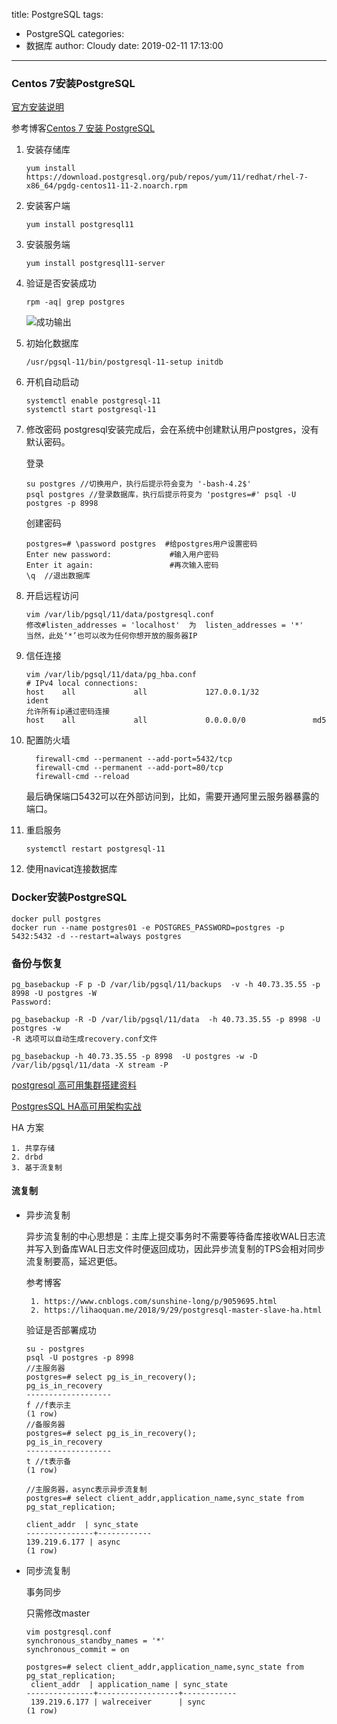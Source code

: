 title: PostgreSQL
tags:
  - PostgreSQL
categories:
  - 数据库
author: Cloudy
date: 2019-02-11 17:13:00

---

###  Centos 7安装PostgreSQL

[官方安装说明](https://www.postgresql.org/download/linux/redhat/) 

参考博客[Centos 7 安装 PostgreSQL](https://www.cnblogs.com/stulzq/p/7766409.html)

<!--more-->

1. 安装存储库

   ```shell
   yum install https://download.postgresql.org/pub/repos/yum/11/redhat/rhel-7-x86_64/pgdg-centos11-11-2.noarch.rpm
   ```

2. 安装客户端

   ```shell
   yum install postgresql11
   ```

3. 安装服务端

   ```shell
   yum install postgresql11-server
   ```

4. 验证是否安装成功

   ```shell
   rpm -aq| grep postgres
   ```

   ![成功输出](/images/TIM截图20190211101512.png)

5. 初始化数据库

   ```shell
   /usr/pgsql-11/bin/postgresql-11-setup initdb
   ```

6. 开机自动启动

   ```shell
   systemctl enable postgresql-11
   systemctl start postgresql-11
   ```

7. 修改密码
   postgresql安装完成后，会在系统中创建默认用户postgres，没有默认密码。

   登录

   ```shell
   su postgres //切换用户，执行后提示符会变为 '-bash-4.2$'
   psql postgres //登录数据库，执行后提示符变为 'postgres=#' psql -U postgres -p 8998
   ```

   创建密码

   ```shell
   postgres=# \password postgres  #给postgres用户设置密码 
   Enter new password:             #输入用户密码
   Enter it again:                 #再次输入密码
   \q  //退出数据库
   ```

8. 开启远程访问

   ```shell
   vim /var/lib/pgsql/11/data/postgresql.conf
   修改#listen_addresses = 'localhost'  为  listen_addresses = '*'
   当然，此处‘*’也可以改为任何你想开放的服务器IP
   ```

9. 信任连接

   ```shell
   vim /var/lib/pgsql/11/data/pg_hba.conf
   # IPv4 local connections:
   host    all             all             127.0.0.1/32            ident
   允许所有ip通过密码连接
   host    all             all             0.0.0.0/0               md5
   ```

10. 配置防火墙

    ```shell
      firewall-cmd --permanent --add-port=5432/tcp  
      firewall-cmd --permanent --add-port=80/tcp  
      firewall-cmd --reload  
    ```

      最后确保端口5432可以在外部访问到，比如，需要开通阿里云服务器暴露的端口。

11. 重启服务

    ```shell
    systemctl restart postgresql-11
    ```

12. 使用navicat连接数据库

### Docker安装PostgreSQL

```shell
docker pull postgres
docker run --name postgres01 -e POSTGRES_PASSWORD=postgres -p 5432:5432 -d --restart=always postgres
```

### 备份与恢复

```shell
pg_basebackup -F p -D /var/lib/pgsql/11/backups  -v -h 40.73.35.55 -p 8998 -U postgres -W
Password:

pg_basebackup -R -D /var/lib/pgsql/11/data  -h 40.73.35.55 -p 8998 -U postgres -w
-R 选项可以自动生成recovery.conf文件

pg_basebackup -h 40.73.35.55 -p 8998  -U postgres -w -D /var/lib/pgsql/11/data -X stream -P
```

[postgresql 高可用集群搭建资料](https://www.jianshu.com/p/77f07af6ca4b)

[PostgresSQL HA高可用架构实战](http://www.uml.org.cn/zjjs/201605031.asp)

HA 方案

 	1. 共享存储
 	2. drbd
 	3. 基于流复制

#### 流复制

 - 异步流复制

   ​	异步流复制的中心思想是：主库上提交事务时不需要等待备库接收WAL日志流并写入到备库WAL日志文件时便返回成功，因此异步流复制的TPS会相对同步流复制要高，延迟更低。

   参考博客

    	1. https://www.cnblogs.com/sunshine-long/p/9059695.html
    	2. https://lihaoquan.me/2018/9/29/postgresql-master-slave-ha.html

   验证是否部署成功

    ~~~shell
   su - postgres
   psql -U postgres -p 8998
   //主服务器
   postgres=# select pg_is_in_recovery();
   pg_is_in_recovery
   -------------------
   f //f表示主
   (1 row)
   //备服务器
   postgres=# select pg_is_in_recovery();
   pg_is_in_recovery
   -------------------
   t //t表示备
   (1 row)
   
   //主服务器，async表示异步流复制
   postgres=# select client_addr,application_name,sync_state from pg_stat_replication;
   
   client_addr  | sync_state 
   ---------------+------------
   139.219.6.177 | async
   (1 row)
    ~~~

- 同步流复制

  事务同步

  只需修改master

  ~~~shell
  vim postgresql.conf
  synchronous_standby_names = '*'
  synchronous_commit = on
  
  postgres=# select client_addr,application_name,sync_state from pg_stat_replication;
   client_addr  | application_name | sync_state 
  ---------------+------------------+------------
   139.219.6.177 | walreceiver      | sync
  (1 row)
  ~~~

  

  